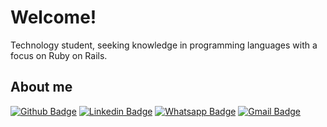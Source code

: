 # Welcome!


Technology student, seeking knowledge in programming languages with a focus on Ruby on Rails. 

## About me

[![Github Badge](https://img.shields.io/badge/-Github-000?style=flat-square&logo=Github&logoColor=white&link=https://github.com/brendomonteiro)](https://github.com/brendomonteiro)
[![Linkedin Badge](https://img.shields.io/badge/-LinkedIn-blue?style=flat-square&logo=Linkedin&logoColor=white&link=https://www.linkedin.com/in/brendo-silva-620589170/)](https://www.linkedin.com/in/brendo-silva-620589170/)
[![Whatsapp Badge](https://img.shields.io/badge/-Whatsapp-4CA143?style=flat-square&labelColor=4CA143&logo=whatsapp&logoColor=white&link=https://api.whatsapp.com/send?phone=5522998748009&text=Olá)](https://api.whatsapp.com/send?phone=5522998748009&text=Olá!)
[![Gmail Badge](https://img.shields.io/badge/-Gmail-c14438?style=flat-square&logo=Gmail&logoColor=white&link=mailto:brendoe404@gmail.com)](mailto:brendoe404@gmail.com)
